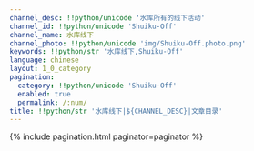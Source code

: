 ```yaml
---
channel_desc: !!python/unicode '水库所有的线下活动'
channel_id: !!python/unicode 'Shuiku-Off'
channel_name: 水库线下
channel_photo: !!python/unicode 'img/Shuiku-Off.photo.png'
keywords: !!python/str '水库线下,Shuiku-Off'
language: chinese
layout: 1_0_category
pagination:
  category: !!python/unicode 'Shuiku-Off'
  enabled: true
  permalink: /:num/
title: !!python/str '水库线下|${CHANNEL_DESC}|文章目录'
---
```

{% include pagination.html paginator=paginator %}
